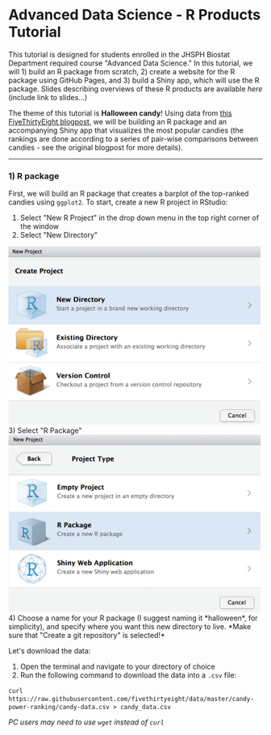 # Advanced Data Science - R Products Tutorial

This tutorial is designed for students enrolled in the JHSPH Biostat Department required course "Advanced Data Science."  In this tutorial, we will 1) build an R package from scratch, 2) create a website for the R package using GitHub Pages, and 3) build a Shiny app, which will use the R package.  Slides describing overviews of these R products are available *here* (include link to slides...)


The theme of this tutorial is **Halloween candy**!  Using data from [this FiveThirtyEight blogpost](https://fivethirtyeight.com/features/the-ultimate-halloween-candy-power-ranking/), we will be building an R package and an accompanying Shiny app that visualizes the most popular candies (the rankings are done according to a series of pair-wise comparisons between candies - see the original blogpost for more details). 

----------

### 1) R package

First, we will build an R package that creates a barplot of the top-ranked candies using `ggplot2`.  To start, create a new R project in RStudio:

1) Select "New R Project" in the drop down menu in the top right corner of the window
2) Select "New Directory"
<img src="figures/new_directory.png" width="500">
3) Select "R Package"
<img src="figures/r_package.png" width="500">
4) Choose a name for your R package (I suggest naming it *halloween*, for simplicity), and specify where you want this new directory to live. *Make sure that "Create a git repository" is selected!*

Let's download the data:

1) Open the terminal and navigate to your directory of choice
2) Run the following command to download the data into a `.csv` file: 
```
curl https://raw.githubusercontent.com/fivethirtyeight/data/master/candy-power-ranking/candy-data.csv > candy_data.csv
```
*PC users may need to use `wget` instead of `curl`*